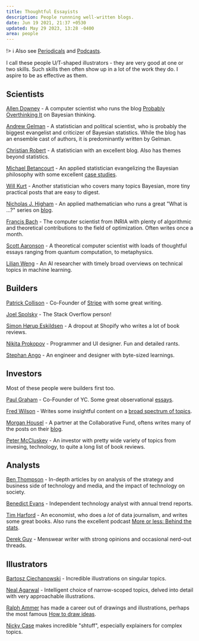 ```yaml
---
title: Thoughtful Essayists
description: People runnning well-written blogs.
date: Jun 19 2021, 21:37 +0530
updated: May 29 2023, 13:28 -0400
area: people
---
```


!> :information_source: Also see [Periodicals](/kb/periodicals) and [Podcasts](/kb/podcasts).

I call these people U/T-shaped illustrators - they are very good at one or two skills. Such skills then often show up in a lot of the work they do. I aspire to be as effective as them.

## Scientists

[Allen Downey](https://www.allendowney.com/wp/) - A computer scientist who runs the
blog [Probably Overthinking It](https://www.allendowney.com/blog/) on Bayesian
thinking.

[Andrew Gelman](https://statmodeling.stat.columbia.edu) - A statistician and
political scientist, who is probably the biggest evangelist and criticizer of
Bayesian statistics. While the blog has an ensemble cast of authors,
it is predominantly written by Gelman.

[Christian Robert](https://xianblog.wordpress.com) - A statistician with
an excellent blog. Also has themes beyond statistics.

[Michael Betancourt](https://betanalpha.github.io) - An applied statistician
evangelizing the Bayesian philosophy with some excellent [case studies](https://betanalpha.github.io/writing/).

[Will Kurt](https://www.countbayesie.com) - Another statistician who covers
many topics Bayesian, more tiny practical posts that are easy to digest.

[Nicholas J. Higham](https://nhigham.com) - An applied mathematician who runs
a great "What is ...?" series on [blog](https://nhigham.com/blog/).

[Francis Bach](https://francisbach.com) - The computer scientist from INRIA with
plenty of algorithmic and theoretical contributions to the field of optimization.
Often writes once a month.

[Scott Aaronson](https://www.scottaaronson.com/blog/) - A theoretical computer scientist with loads of thoughtful essays ranging from quantum computation, to metaphysics.

[Lilian Weng](https://lilianweng.github.io) - An AI researcher with timely broad overviews on technical topics in machine learning.

## Builders

[Patrick Collison](https://patrickcollison.com) - Co-Founder of [Stripe](https://stripe.com) with some great writing.

[Joel Spolsky](https://www.joelonsoftware.com) - The Stack Overflow person!

[Simon Hørup Eskildsen](https://sirupsen.com) - A dropout at Shopify who writes a lot of book reviews.

[Nikita Prokopov](https://tonsky.me) - Programmer and UI designer. Fun and detailed rants.

[Stephan Ango](https://stephanango.com/) - An engineer and designer with byte-sized learnings.

## Investors

Most of these people were builders first too.

[Paul Graham](http://paulgraham.com/) - Co-Founder of YC. Some great observational [essays](http://paulgraham.com/articles.html).

[Fred Wilson](https://avc.com) - Writes some insightful content on a [broad spectrum of topics](https://avc.com/archive/).

[Morgan Housel](https://www.morganhousel.com) - A partner at the Collaborative Fund, oftens writes many of the posts on their [blog](https://www.collaborativefund.com/blog/).

[Peter McCluskey](https://www.bayesianinvestor.com/blog/) - An investor with
pretty wide variety of topics from invesing, technology, to quite a long list
of book reviews.

## Analysts

[Ben Thompson](https://stratechery.com) - In-depth articles by on analysis of the strategy and business side of technology and media, and the impact of technology on society.

[Benedict Evans](https://www.ben-evans.com) - Independent technology analyst with annual trend reports.

[Tim Harford](https://timharford.com) - An economist, who does a _lot_ of data journalism, and writes some great books. Also runs the excellent podcast [More or less: Behind the stats](https://www.bbc.co.uk/programmes/p02nrss1).

[Derek Guy](https://twitter.com/dieworkwear) - Menswear writer with strong opinions and occasional nerd-out threads.

## Illustrators

[Bartosz Ciechanowski](https://ciechanow.ski/) - Incredible illustrations on singular topics.

[Neal Agarwal](https://neal.fun) - Intelligent choice of narrow-scoped topics, delved into detail with very approachable illustrations.

[Ralph Ammer](https://ralphammer.com) has made a career out of drawings and illustrations, perhaps the most famous [How to draw ideas](https://ralphammer.com/how-to-draw-ideas/).

[Nicky Case](https://ncase.me/) makes incredible "shtuff", especially explainers for complex topics.
